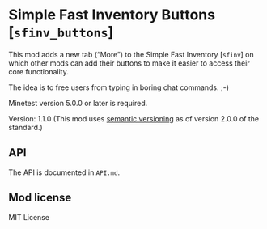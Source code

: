 # Simple Fast Inventory Buttons [`sfinv_buttons`]
This mod adds a new tab (“More”) to the Simple Fast Inventory [`sfinv`] on
which other mods can add their buttons to make it easier to access their
core functionality.

The idea is to free users from typing in boring chat commands. ;-)

Minetest version 5.0.0 or later is required.

Version: 1.1.0
(This mod uses [semantic versioning](http://semver.org/) as of version 2.0.0 of the standard.)

## API
The API is documented in `API.md`.

## Mod license
MIT License
